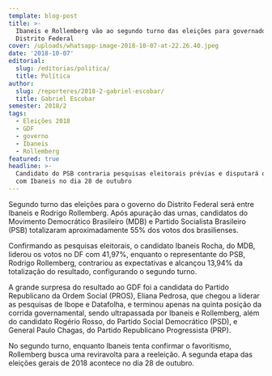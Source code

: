 ```yaml
---
template: blog-post
title: >-
  Ibaneis e Rollemberg vão ao segundo turno das eleições para governador do
  Distrito Federal
cover: /uploads/whatsapp-image-2018-10-07-at-22.26.40.jpeg
date: '2018-10-07'
editorial:
  slug: /editorias/politica/
  title: Política
author:
  slug: /reporteres/2018-2-gabriel-escobar/
  title: Gabriel Escobar
semester: 2018/2
tags:
  - Eleições 2018
  - GDF
  - governo
  - Ibaneis
  - Rollemberg
featured: true
headline: >-
  Candidato do PSB contraria pesquisas eleitorais prévias e disputará o governo
  com Ibaneis no dia 28 de outubro
---
```

Segundo turno das eleições para o governo do Distrito Federal será entre Ibaneis e Rodrigo Rollemberg. Após apuração das urnas, candidatos do Movimento Democrático Brasileiro (MDB) e Partido Socialista Brasileiro (PSB) totalizaram aproximadamente 55% dos votos dos brasilienses.

Confirmando as pesquisas eleitorais, o candidato Ibaneis Rocha, do MDB, liderou os votos no DF com 41,97%, enquanto o representante do PSB, Rodrigo Rollemberg, contrariou as expectativas e alcançou 13,94% da totalização do resultado, configurando o segundo turno.

A grande surpresa do resultado ao GDF foi a candidata do Partido Republicano da Ordem Social (PROS), Eliana Pedrosa, que chegou a liderar as pesquisas de Ibope e Datafolha, e terminou apenas na quinta posição da corrida governamental, sendo ultrapassada por Ibaneis e Rollemberg, além do candidato Rogério Rosso, do Partido Social Democrático (PSD), e General Paulo Chagas, do Partido Republicano Progressista (PRP).

No segundo turno, enquanto Ibaneis tenta confirmar o favoritismo, Rollemberg busca uma reviravolta para a reeleição. A segunda etapa das eleições gerais de 2018 acontece no dia 28 de outubro.
